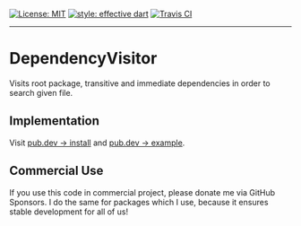 <a href="https://opensource.org/licenses/MIT"><img src="https://img.shields.io/badge/license-MIT-yellow.svg" alt="License: MIT"></a>
<a href="https://github.com/tenhobi/effective_dart"><img src="https://img.shields.io/badge/style-effective_dart-blue.svg" alt="style: effective dart"></a>
<a href="https://travis-ci.org/github/owczaro/dependency_visitor"><img src="https://travis-ci.org/owczaro/dependency_visitor.svg?branch=master" alt="Travis CI"></a>

---


# DependencyVisitor

Visits root package, transitive and immediate dependencies in order to search given file.


## Implementation

Visit [pub.dev -> install](https://pub.dev/packages/dependency_visitor/install) and [pub.dev -> example](https://pub.dev/packages/dependency_visitor/example).


## Commercial Use

If you use this code in commercial project, please donate me via GitHub Sponsors. I do the same for packages which I use, because it ensures stable development for all of us!
